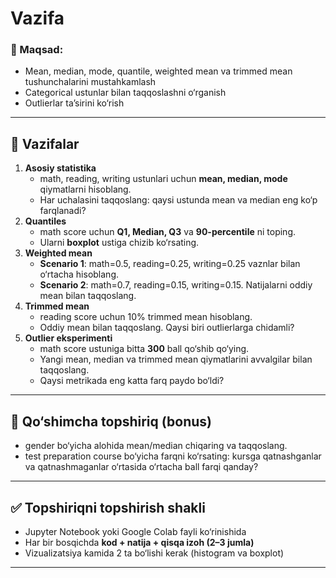 # Vazifa

### **🎯 Maqsad:**

- Mean, median, mode, quantile, weighted mean va trimmed mean tushunchalarini mustahkamlash
- Categorical ustunlar bilan taqqoslashni o‘rganish
- Outlierlar ta’sirini ko‘rish

---

## **📝 Vazifalar**

1. **Asosiy statistika**
    - math, reading, writing ustunlari uchun **mean, median, mode** qiymatlarni hisoblang.
    - Har uchalasini taqqoslang: qaysi ustunda mean va median eng ko‘p farqlanadi?
2. **Quantiles**
    - math score uchun **Q1, Median, Q3** va **90-percentile** ni toping.
    - Ularni **boxplot** ustiga chizib ko‘rsating.
3. **Weighted mean**
    - **Scenario 1**: math=0.5, reading=0.25, writing=0.25 vaznlar bilan o‘rtacha hisoblang.
    - **Scenario 2**: math=0.7, reading=0.15, writing=0.15. Natijalarni oddiy mean bilan taqqoslang.
4. **Trimmed mean**
    - reading score uchun 10% trimmed mean hisoblang.
    - Oddiy mean bilan taqqoslang. Qaysi biri outlierlarga chidamli?
5. **Outlier eksperimenti**
    - math score ustuniga bitta **300** ball qo‘shib qo‘ying.
    - Yangi mean, median va trimmed mean qiymatlarini avvalgilar bilan taqqoslang.
    - Qaysi metrikada eng katta farq paydo bo‘ldi?

---

## **🎨 Qo‘shimcha topshiriq (bonus)**

- gender bo‘yicha alohida mean/median chiqaring va taqqoslang.
- test preparation course bo‘yicha farqni ko‘rsating: kursga qatnashganlar va qatnashmaganlar o‘rtasida o‘rtacha ball farqi qanday?

---

## **✅ Topshiriqni topshirish shakli**

- Jupyter Notebook yoki Google Colab fayli ko‘rinishida
- Har bir bosqichda **kod + natija + qisqa izoh (2–3 jumla)**
- Vizualizatsiya kamida 2 ta bo‘lishi kerak (histogram va boxplot)

---